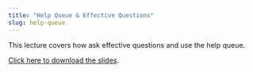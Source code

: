 ```yaml
---
title: "Help Queue & Effective Questions"
slug: help-queue
---
```


This lecture covers how ask effective questions and use the help queue.

[Click here to download the slides](https://github.com/MakeSchool-Tutorials/SA-2016-Apps-Lectures/raw/master/P7-Help-Queue/HelpQueue.pdf).
